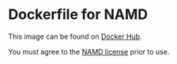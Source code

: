 # Dockerfile for NAMD
This image can be found on [Docker Hub](https://hub.docker.com/r/alfpark/namd/).

You must agree to the [NAMD license](http://www.ks.uiuc.edu/Research/namd/license.html)
prior to use.
